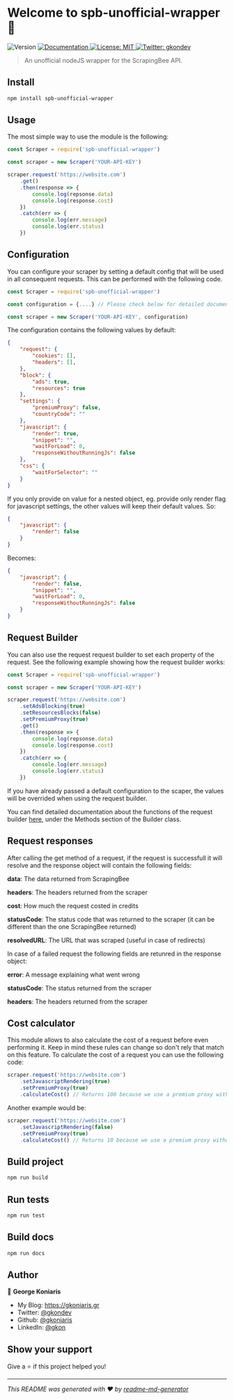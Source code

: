 <h1>Welcome to spb-unofficial-wrapper 👋</h1>
<p>
  <img alt="Version" src="https://img.shields.io/badge/version-1.0.0-blue.svg?cacheSeconds=2592000" />
  <a href="https://gkoniaris.github.io/spb-unofficial-wrapper/" target="_blank">
    <img alt="Documentation" src="https://img.shields.io/badge/documentation-yes-brightgreen.svg" />
  </a>
  <a href="#" target="_blank">
    <img alt="License: MIT" src="https://img.shields.io/badge/License-MIT-yellow.svg" />
  </a>
  <a href="https://twitter.com/gkondev" target="_blank">
    <img alt="Twitter: gkondev" src="https://img.shields.io/twitter/follow/gkondev.svg?style=social" />
  </a>
</p>

> An unofficial nodeJS wrapper for the ScrapingBee API.

## Install

```sh
npm install spb-unofficial-wrapper
```

## Usage

The most simple way to use the module is the following:

```javascript
const Scraper = require('spb-unofficial-wrapper')

const scraper = new Scraper('YOUR-API-KEY')

scraper.request('https://website.com')
    .get()
    .then(response => {
        console.log(repsonse.data)
        console.log(response.cost)
    })
    .catch(err => {
        console.log(err.message)
        console.log(err.status)
    })
```

## Configuration

You can configure your scraper by setting a default config that will be used in all consequent requests. This can be performed with the following code.

```javascript
const Scraper = require('spb-unofficial-wrapper')

const configuration = {....} // Please check below for detailed documentation about available settings

const scraper = new Scraper('YOUR-API-KEY', configuration)
```

The configuration contains the following values by default:

```json
{
    "request": {
        "cookies": [],
        "headers": [],
    },
    "block": {
        "ads": true,
        "resources": true
    },
    "settings": {
        "premiumProxy": false,
        "countryCode": ""
    },
    "javascript": {
        "render": true,
        "snippet": "",
        "waitForLoad": 0,
        "responseWithoutRunningJs": false
    },
    "css": {
        "waitForSelector": ""
    }
}
```

If you only provide on value for a nested object, eg. provide only render flag for javascript settings, the other values will keep their default values. So:

```json
{
    "javascript": {
        "render": false
    } 
}
```

Becomes:

```json
{
    "javascript": {
        "render": false,
        "snippet": "",
        "waitForLoad": 0,
        "responseWithoutRunningJs": false
    }
}
```

## Request Builder
You can also use the request request builder to set each property of the request. See the following example showing how the request builder works:

```javascript
const Scraper = require('spb-unofficial-wrapper')

const scraper = new Scraper('YOUR-API-KEY')

scraper.request('https://website.com')
    .setAdsBlocking(true)
    .setResourcesBlocks(false)
    .setPremiumProxy(true)
    .get()
    .then(response => {
        console.log(repsonse.data)
        console.log(response.cost)
    })
    .catch(err => {
        console.log(err.message)
        console.log(err.status)
    })
```

If you have already passed a default configuration to the scaper, the values will be overrided when using the request builder.

You can find detailed documentation about the functions of the request builder [here](https://gkoniaris.github.io/spb-unofficial-wrapper/Builder.html), under the Methods section of the Builder class.

## Request responses

After calling the get method of a request, if the request is successfull it will resolve and the response object will contain the following fields:

**data**: The data returned from ScrapingBee

**headers**: The headers returned from the scraper

**cost**: How much the request costed in credits

**statusCode**: The status code that was returned to the scraper (it can be different than the one ScrapingBee returned)

**resolvedURL**: The URL that was scraped (useful in case of redirects)

In case of a failed request the following fields are retunred in the response object:

**error**: A message explaining what went wrong

**statusCode**: The status returned from the scraper

**headers**: The headers returned from the scraper

## Cost calculator

This module allows to also calculate the cost of a request before even performing it. Keep in mind these rules can change so don't rely that match on this feature. To calculate the cost of a request you can use the following code:

```javascript
scraper.request('https://website.com')
    .setJavascriptRendering(true)
    .setPremiumProxy(true)
    .calculateCost() // Returns 100 because we use a premium proxy with javascript rendering
```

Another example would be:

```javascript
scraper.request('https://website.com')
    .setJavascriptRendering(false)
    .setPremiumProxy(true)
    .calculateCost() // Returns 10 because we use a premium proxy without javascript rendering
```

## Build project

```sh
npm run build
```

## Run tests

```sh
npm run test
```

## Build docs

```sh
npm run docs
```

## Author

👤 **George Koniaris**

* My Blog: https://gkoniaris.gr
* Twitter: [@gkondev](https://twitter.com/gkondev)
* Github: [@gkoniaris](https://github.com/gkoniaris)
* LinkedIn: [@gkon](https://linkedin.com/in/gkon)

## Show your support

Give a ⭐️ if this project helped you!

***
_This README was generated with ❤️ by [readme-md-generator](https://github.com/kefranabg/readme-md-generator)_